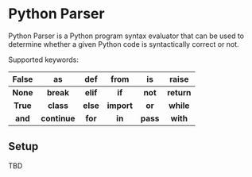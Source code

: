 # Python Parser  
Python Parser is a Python program syntax evaluator that can 
be used to determine whether a given Python code is syntactically 
correct or not.  

Supported keywords:

| __False__  |    __as__    |   __def__    |   __from__   |    __is__    |  __raise__   |
|:----------:|:------------:|:------------:|:------------:|:------------:|:------------:|
|  __None__  |  __break__   |   __elif__   |    __if__    |   __not__    |  __return__  |
|  __True__  |  __class__   |   __else__   |  __import__  |    __or__    |  __while__   |
|  __and__   | __continue__ |   __for__    |    __in__    |   __pass__   |   __with__   |

## Setup  
TBD
